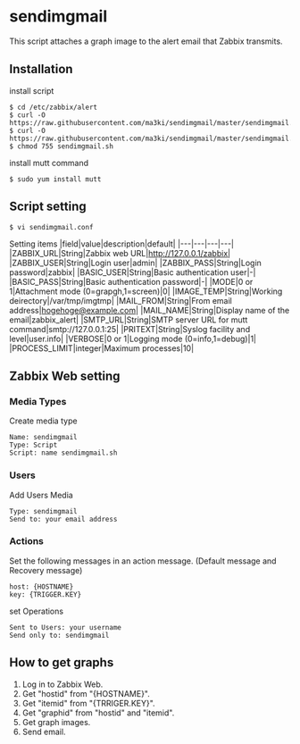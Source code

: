# sendimgmail
This script attaches a graph image to the alert email that Zabbix transmits.
## Installation
install script

```
$ cd /etc/zabbix/alert
$ curl -O https://raw.githubusercontent.com/ma3ki/sendimgmail/master/sendimgmail.sh
$ curl -O https://raw.githubusercontent.com/ma3ki/sendimgmail/master/sendimgmail.conf
$ chmod 755 sendimgmail.sh
```

install mutt command

```
$ sudo yum install mutt
```

## Script setting

```
$ vi sendimgmail.conf
```

Setting items
|field|value|description|default|
|---|---|---|---|
|ZABBIX_URL|String|Zabbix web URL|http://127.0.0.1/zabbix|
|ZABBIX_USER|String|Login user|admin|
|ZABBIX_PASS|String|Login password|zabbix|
|BASIC_USER|String|Basic authentication user|-|
|BASIC_PASS|String|Basic authentication password|-|
|MODE|0 or 1|Attachment mode (0=grapgh,1=screen)|0|
|IMAGE_TEMP|String|Working deirectory|/var/tmp/imgtmp|
|MAIL_FROM|String|From email address|hogehoge@example.com|
|MAIL_NAME|String|Display name of the email|zabbix_alert|
|SMTP_URL|String|SMTP server URL for mutt command|smtp://127.0.0.1:25|
|PRITEXT|String|Syslog facility and level|user.info|
|VERBOSE|0 or 1|Logging mode (0=info,1=debug)|1|
|PROCESS_LIMIT|integer|Maximum processes|10|

## Zabbix Web setting

### Media Types
Create media type

```
Name: sendimgmail
Type: Script
Script: name sendimgmail.sh
```

### Users
Add Users Media

```
Type: sendimgmail
Send to: your email address
```

### Actions
Set the following messages in an action message. (Default message and Recovery message)

```
host: {HOSTNAME}
key: {TRIGGER.KEY}
```

set Operations

```
Sent to Users: your username
Send only to: sendimgmail
```

## How to get graphs
1. Log in to Zabbix Web.
2. Get "hostid" from "{HOSTNAME}".
3. Get "itemid" from "{TRRIGER.KEY}".
4. Get "graphid" from "hostid" and "itemid".
5. Get graph images.
6. Send email.

